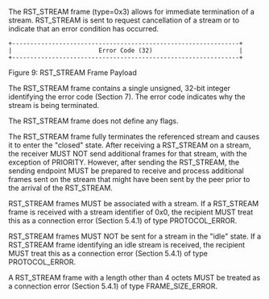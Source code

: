 The RST_STREAM frame (type=0x3) allows for immediate termination of a stream. RST_STREAM is sent to request cancellation of a stream or to indicate that an error condition has occurred.

	+---------------------------------------------------------------+
	|                        Error Code (32)                        |
	+---------------------------------------------------------------+
Figure 9: RST_STREAM Frame Payload

The RST_STREAM frame contains a single unsigned, 32-bit integer identifying the error code (Section 7). The error code indicates why the stream is being terminated.

The RST_STREAM frame does not define any flags.

The RST_STREAM frame fully terminates the referenced stream and causes it to enter the "closed" state. After receiving a RST_STREAM on a stream, the receiver MUST NOT send additional frames for that stream, with the exception of PRIORITY. However, after sending the RST_STREAM, the sending endpoint MUST be prepared to receive and process additional frames sent on the stream that might have been sent by the peer prior to the arrival of the RST_STREAM.

RST_STREAM frames MUST be associated with a stream. If a RST_STREAM frame is received with a stream identifier of 0x0, the recipient MUST treat this as a connection error (Section 5.4.1) of type PROTOCOL_ERROR.

RST_STREAM frames MUST NOT be sent for a stream in the "idle" state. If a RST_STREAM frame identifying an idle stream is received, the recipient MUST treat this as a connection error (Section 5.4.1) of type PROTOCOL_ERROR.

A RST_STREAM frame with a length other than 4 octets MUST be treated as a connection error (Section 5.4.1) of type FRAME_SIZE_ERROR.

